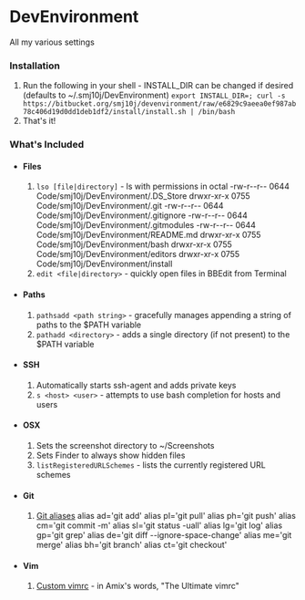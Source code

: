 DevEnvironment
==============

All my various settings

### Installation ###

1. Run the following in your shell - INSTALL_DIR can be changed if desired (defaults to ~/.smj10j/DevEnvironment)
   ```export INSTALL_DIR=; curl -s https://bitbucket.org/smj10j/devenvironment/raw/e6829c9aeea0ef987ab78c406d19d0dd1deb1df2/install/install.sh | /bin/bash```
2. That's it!



### What's Included ###

- #### Files ####
   1. ```lso [file|directory]``` - ls with permissions in octal
      -rw-r--r-- 0644 Code/smj10j/DevEnvironment/.DS_Store
      drwxr-xr-x 0755 Code/smj10j/DevEnvironment/.git
      -rw-r--r-- 0644 Code/smj10j/DevEnvironment/.gitignore
      -rw-r--r-- 0644 Code/smj10j/DevEnvironment/.gitmodules
      -rw-r--r-- 0644 Code/smj10j/DevEnvironment/README.md
      drwxr-xr-x 0755 Code/smj10j/DevEnvironment/bash
      drwxr-xr-x 0755 Code/smj10j/DevEnvironment/editors
      drwxr-xr-x 0755 Code/smj10j/DevEnvironment/install
   2. ```edit <file|directory>``` - quickly open files in BBEdit from Terminal
   
- #### Paths ####
   1. ```pathsadd <path string>``` - gracefully manages appending a string of paths to the $PATH variable
   2. ```pathadd <directory>``` - adds a single directory (if not present) to the $PATH variable
      
- #### SSH ####
   1. Automatically starts ssh-agent and adds private keys
   2. ```s <host> <user>``` - attempts to use bash completion for hosts and users

- #### OSX ####
   1. Sets the screenshot directory to  ~/Screenshots
   2. Sets Finder to always show hidden files
   3. ```listRegisteredURLSchemes``` - lists the currently registered URL schemes

- #### Git ####
   1. [Git       aliases](http://www.jperla.com/blog/post/teach-yourself-git-in-2-minutes)
      alias ad='git add'
      alias pl='git pull'
      alias ph='git push'
      alias cm='git commit -m'
      alias sl='git status -uall'
      alias lg='git log'
      alias gp='git grep'
      alias de='git diff --ignore-space-change'
      alias me='git merge'
      alias bh='git branch'
      alias ct='git checkout'

- #### Vim ####
   1. [Custom vimrc](https://github.com/amix/vimrc) - in Amix's words, "The Ultimate vimrc"
      
      
      
      
      
      
      
      
      